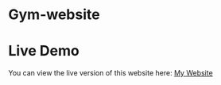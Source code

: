 # Gym-website
# Live Demo
You can view the live version of this website here: [My Website](https://mohit-semwal.github.io/Dental-website/)
